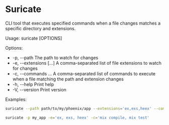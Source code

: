 # Suricate 

CLI tool that executes specified commands when a file changes matches a specific directory and extensions.

Usage: suricate [OPTIONS]

Options:
-  -p, --path <PATH>                   The path to watch for changes
-   -e, --extensions [<EXTENSIONS>...] A comma-separated list of file extensions to watch for changes
-  -c, --commands <COMMANDS>...        A comma-separated list of commands to execute when a file matching the path and extension changes
-  -h, --help                          Print help
-  -V, --version                       Print version

Examples:
```bash
suricate --path path/to/my/phoenix/app --extensions='ex,exs,heex' --commands='mix format, mix compile'
```

```bash
suricate -p my_app -e='ex, exs, heex' -c='mix compile, mix test'
```
